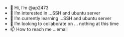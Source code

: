 - 👋 Hi, I’m @ap2473
- 👀 I’m interested in ...SSH and ubuntu server
- 🌱 I’m currently learning ...SSH and ubuntu server
- 💞️ I’m looking to collaborate on ... nothing at this time
- 📫 How to reach me ...email

<!---
ap2473/ap2473 is a ✨ special ✨ repository because its `README.md` (this file) appears on your GitHub profile.
You can click the Preview link to take a look at your changes.
--->
